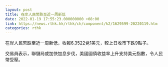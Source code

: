 ```yaml
---
layout: post
title: 在岸人民幣跌至近一周新低
date: 2022-01-19 17:55:23.000000000 +08:00
link: https://news.rthk.hk/rthk/ch/component/k2/1629599-20220119.htm
categories: rthk
---
```


在岸人民幣跌至近一周新低，收報6.3522兌1美元，較上日收市下跌9點子。

交易員表示，聯儲局或加快加息步伐，美國國債收益率上升支持美元指數，令人民幣受壓。
